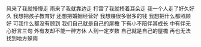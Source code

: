 
### 
  风来了我就慢慢走
  雨来了我就靠边走
  打雷了我就捂着耳朵走
  我一个人走了好久好久
  我想把孩子教育好
  还想把婚姻经营好
  我想赚很多很多的钱
  我想把什么都照顾好
  可我什么都没有顾到
  我们自己就是自己的屋檐
  下有小不陪伴其成长
  中有伴无心好言三句
  外有友却不能一醉方休
  人到一定岁数
  自己就是自己的屋檐
  再也无法找到地方躲雨